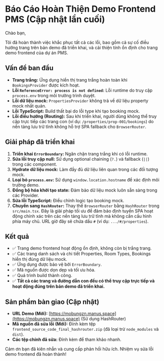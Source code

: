 # Báo Cáo Hoàn Thiện Demo Frontend PMS (Cập nhật lần cuối)

Chào bạn,

Tôi đã hoàn thành việc khắc phục tất cả các lỗi, bao gồm cả sự cố điều hướng trang trên bản demo đã triển khai, và cải thiện tính ổn định cho trang demo frontend của dự án PMS.

## Vấn đề ban đầu

*   **Trang trắng:** Ứng dụng hiển thị trang trắng hoàn toàn khi `BookingsProvider` được kích hoạt.
*   **Lỗi `ReferenceError: process is not defined`:** Lỗi runtime do truy cập `process.env` trong môi trường trình duyệt.
*   **Lỗi dữ liệu mock:** `PropertiesProvider` không trả về dữ liệu property mock nhất quán.
*   **Lỗi TypeScript:** Build thất bại do lỗi type khi tạo booking mock.
*   **Lỗi điều hướng (Routing):** Sau khi triển khai, người dùng không thể truy cập trực tiếp các trang con (ví dụ: `/properties/prop-001/bookings`) do nền tảng lưu trữ tĩnh không hỗ trợ SPA fallback cho `BrowserRouter`.

## Giải pháp đã triển khai

1.  **Triển khai `ErrorBoundary`:** Ngăn chặn trang trắng khi có lỗi runtime.
2.  **Sửa lỗi truy cập null:** Sử dụng optional chaining (`?.`) và fallback (`||`) trong các component.
3.  **Hydrate dữ liệu mock:** Làm đầy đủ dữ liệu liên quan trong các đối tượng mock.
4.  **Loại bỏ `process.env`:** Sử dụng `window.location.hostname` để xác định môi trường demo.
5.  **Đồng bộ hóa khởi tạo state:** Đảm bảo dữ liệu mock luôn sẵn sàng trong các Provider.
6.  **Sửa lỗi TypeScript:** Điều chỉnh logic tạo booking mock.
7.  **Chuyển sang `HashRouter`:** Thay thế `BrowserRouter` bằng `HashRouter` trong `src/main.tsx`. Đây là giải pháp tối ưu để đảm bảo định tuyến SPA hoạt động chính xác trên các nền tảng lưu trữ tĩnh mà không cần cấu hình phía máy chủ. URL giờ đây sẽ chứa dấu `#` (ví dụ: `.../#/properties`).

## Kết quả

*   ✅ Trang demo frontend hoạt động ổn định, không còn bị trắng trang.
*   ✅ Các trang danh sách và chi tiết Properties, Room Types, Bookings hiển thị đúng dữ liệu mock.
*   ✅ Ứng dụng được bảo vệ bởi `ErrorBoundary`.
*   ✅ Mã nguồn được dọn dẹp và tối ưu hóa.
*   ✅ Quá trình build thành công.
*   ✅ **Tất cả các trang và đường dẫn con đều có thể truy cập trực tiếp và hoạt động đúng trên bản demo đã triển khai.**

## Sản phẩm bàn giao (Cập nhật)

*   **URL Demo (Mới):** [https://mobungzn.manus.space](https://mobungzn.manus.space) (Sử dụng HashRouter)
*   **Mã nguồn đã sửa lỗi (Mới):** Đính kèm tệp `frontend_source_code_final_hashrouter.zip` (đã loại trừ `node_modules` và `dist`).
*   **Các tệp chính đã sửa:** Đính kèm để tham khảo nhanh.

Cảm ơn bạn đã kiên nhẫn và cung cấp phản hồi hữu ích. Nhiệm vụ sửa lỗi demo frontend đã hoàn thành!

